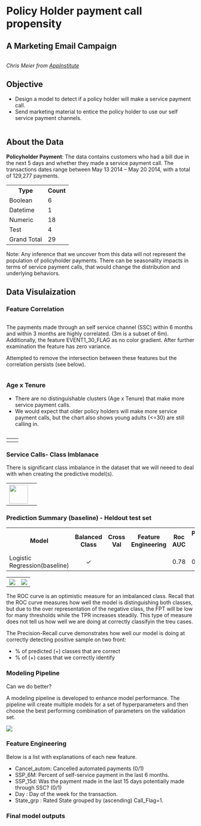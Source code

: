 # Policy Holder payment call propensity
## A Marketing Email Campaign

<p>
    <img src=https://storage.googleapis.com/sales.appinst.io/2016/07/8-Strategies-You-Can-Learn-From-These-Great-Email-Campaigns-2.png alt>
</p>
<p>
    <em>Chris Meier from <a href=https://appinstitute.com/great-email-campaigns>AppInstitute</a> </em>
</p>

## Objective

- Design a model to detect if a policy holder will make a service payment call.
- Send marketing material to entice the policy holder to use our self service payment channels.

<p>
    <img src=images/Objective_steps.PNG alt>
</p>

## About the Data

<b>Policyholder Payment</b>: The data contains customers who had a bill due in the next 5 days and whether they made a service payment call. The transactions dates range between May 13 2014 – May 20 2014, with a total of 129,277 payments.
<table>
  <tr>
    <th>Type</th>
    <th>Count</th>
  </tr>
  <tr>
    <td>Boolean</td>
    <td>6</td>
  </tr>
  <tr>
    <td>Datetime</td>
    <td>1</td>
  </tr>
  <tr>
    <td>Numeric</td>
    <td>18</td>
  </tr>
  <tr>
    <td>Test</td>
    <td>4</td>
  </tr>
   <tr>
    <td>Grand Total</td>
    <td>29</td>
  </tr>
</table>

Note: Any inference that we uncover from this data will not represent the population of policyholder payments. There can be seasonality impacts in terms of service payment calls, that would change the distribution and underlying behaviors.

## Data Visulaization

### Feature Correlation
<p>
    <img src=images/corr_heatmap.png alt>
</p>

The payments made through an self service channel (SSC) within 6 months and within 3 months are highly correlated. (3m is a subset of 6m). Additionally, the feature EVENT1_30_FLAG as no color gradient. After further examination the feature has zero variance.

Attempted to remove the intersection between these features but the correlation persists (see below).
<p>
    <img src=images/corr_heatmap2.png alt>
</p>

### Age x Tenure
- There are no distinguishable clusters (Age x Tenure) that make more service payment calls.
- We would expect that older policy holders will make more service payment calls, but the chart also shows young adults (<=30) are still calling in. 

<p>
    <img src=images/ageXtenure.png alt>
</p>

<table>
  <tr>
    <th><img src=images/policy_age.png alt></th>
    <th><img src=images/CancelationXage.png alt></th>
  </tr>
</table>

### Service Calls- Class Imblanace

There is significant class imbalance in the dataset that we will neeed to deal with when creating the predictive model(s).

<table>
  <tr>
    <th><img src=images/service_call_plt.png style="width:50px;"></th>
    <th><img src=images/days_of_week.png alt></th>
  </tr>
</table>

### Prediction Summary (baseline) - Heldout test set
<table>
  <tr>
    <th>Model</th>
    <th>Balanced Class</th>
    <th>Cross Val</th>
    <th>Feature Engineering</th>
    <th>Roc AUC</th>
    <th>Precision-Recall AUC</th>
    <th>Runtime</th>
  </tr>
  <tr>
    <td>Logistic Regression(baseline)</td>
    <td align='center'>&#10003</td>
    <td></td>
    <td></td>
    <td>0.78</td>
    <td>0.12</td>
    <td>Neglibile</td>
  </tr>
</table>

<table>
  <tr>
    <th><img src=images/Baseline_Logistic_ROC.png></th>
    <th><img src=images/Baseline_Logistic_PR.png></th>
  </tr>
</table>

The ROC curve is an optimistic measure for an imbalanced class. Recall that the ROC curve measures how well the model is distinguishing both classes, but due to the over representation of the negative class, the FPT will be low for many thresholds while the TPR increases steadily. This type of measure does not tell us how well we are doing at correctly classifyin the treu cases.

The Precision-Recall curve demonstrates how well our model is doing at correctly detecting positive sample on two front:

- % of predicted (+) classes that are correct
- % of (+) cases that we correctly identify

### Modeling Pipeline

Can we do better?

A modeling pipeline is developed to enhance model performance. The pipeline will create multiple models for a set of hyperparameters and then choose the best performing combination of parameters on the validation set.

![](https://github.com/StevenLoaiza/Marketing/blob/main/images/Model%20Pipelne.png?raw=true)

### Feature Engineering
Below is a list with explanations of each new feature.

- Cancel_autom: Cancelled automated payments (0/1)
- SSP_6M: Percent of self-service payment in the last 6 months.
- SSP_15d: Was the payment made in the last 15 days potentially made through SSC? (0/1)
- Day : Day of the week for the transaction.
- State_grp : Rated State grouped by (ascending) Call_Flag=1.

### Final model outputs
